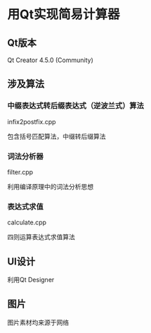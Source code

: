 # 用Qt实现简易计算器

## Qt版本

Qt Creator 4.5.0 (Community)

## 涉及算法

### 中缀表达式转后缀表达式（逆波兰式）算法

infix2postfix.cpp

包含括号匹配算法，中缀转后缀算法

### 词法分析器

filter.cpp

利用编译原理中的词法分析思想

### 表达式求值

calculate.cpp

四则运算表达式求值算法

## UI设计

利用Qt Designer

## 图片

图片素材均来源于网络

